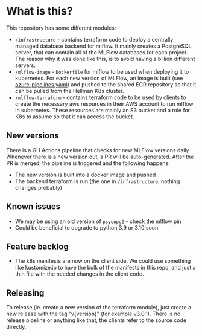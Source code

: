 # What is this?

This repository has some different modules:

- `/infrastructure` - contains terraform code to deploy a centrally managed database backend for
  mlflow. It mainly creates a PostgreSQL server, that can contain all of the MLFlow databases for
  each project. The reason why it was done like this, is to avoid having a billion different
  servers.
- `/mlflow-image` - `Dockerfile` for mlflow to be used when deploying it to kubernetes. For each new
  version of MLFlow, an image is built (see [azure-pipelines.yaml](./azure-pipelines.yml)) and
  pushed to the shared ECR repository so that it can be pulled from the Hellman K8s cluster.
- `/mlflow-terraform` - contains terraform code to be used by clients to create the necessary aws
  resources in their AWS account to run mlflow in kubernetes. These resources are mainly an S3
  bucket and a role for K8s to assume so that it can access the bucket.

## New versions

There is a GH Actions pipeline that checks for new MLFlow versions daily. Whenever there is a new
version out, a PR will be auto-generated. After the PR is merged, the pipeline is triggered and the
following happens:

- The new version is built into a docker image and pushed
- The backend terraform is run (the one in `/infrastructure`, nothing changes probably)

## Known issues

- We may be using an old version of `psycopg2` - check the mlflow pin
- Could be beneficial to upgrade to python 3.9 or 3.10 soon

## Feature backlog

- The k8s manifests are now on the client side. We could use something like kustomize.io to have the bulk of the manifests in this repo, and just a thin file with the needed changes in the client code.

## Releasing

To release (ie. create a new version of the terraform module), just create a new release with the tag "v{version}" (for example v3.0.1). There is no release pipeline or anything like that, the clients refer to the source code directly.
